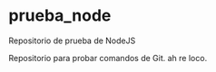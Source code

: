 # prueba_node
Repositorio de prueba de NodeJS

Repositorio para probar comandos de Git.
ah re loco.
